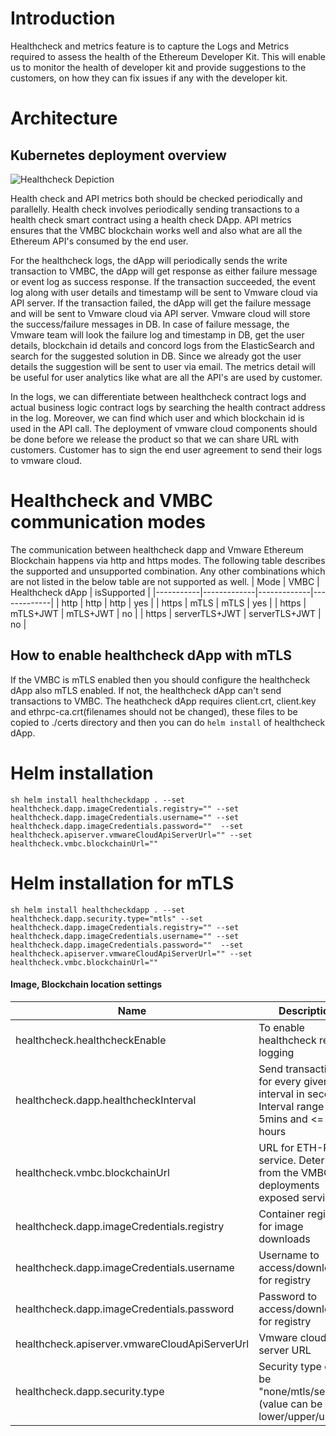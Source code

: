 # Introduction
Healthcheck and metrics feature is to capture the Logs and Metrics required to assess the health of the Ethereum Developer Kit. This will enable us to monitor the health of developer kit and provide suggestions to the customers, on how they can fix issues if any with the developer kit.

# Architecture
## Kubernetes deployment overview
![Healthcheck Depiction](./assets/images/health-check-flow.png)

Health check and API metrics both should be checked periodically and parallelly. Health check involves periodically sending transactions to a health check smart contract using a health check DApp. API metrics ensures that the VMBC blockchain works well and also what are all the Ethereum API's consumed by the end user.

For the healthcheck logs, the dApp will periodically sends the write transaction to VMBC, the dApp will get response as either failure message or event log as success response. If the transaction succeeded, the event log along with user details and timestamp will be sent to Vmware cloud via API server. If the transaction failed, the dApp will get the failure message and will be sent to Vmware cloud via API server. Vmware cloud will store the success/failure messages in DB. In case of failure message, the Vmware team will look the failure log and timestamp in DB, get the user details, blockchain id details and concord logs from the ElasticSearch and search for the suggested solution in DB. Since we already got the user details the suggestion will be sent to user via email. The metrics detail will be useful for user analytics like what are all the API's are used by customer. 

In the logs, we can differentiate between healthcheck contract logs and actual business logic contract logs by searching the health contract address in the log. Moreover, we can find which user and which blockchain id is used in the API call. The deployment of vmware cloud components should be done before we release the product so that we can share URL with customers. Customer has to sign the end user agreement to send their logs to vmware cloud. 
# Healthcheck and VMBC communication modes
The communication between healthcheck dapp and Vmware Ethereum Blockchain happens via http and https modes. The following table describes the supported and unsupported combination. Any other combinations which are not listed in the below table are not supported as well. 
| Mode | VMBC | Healthcheck dApp | isSupported |
|-----------|-------------|-------------|-------------|
|  http | http | http | yes |
|  https | mTLS | mTLS | yes |
|  https | mTLS+JWT | mTLS+JWT | no |
|  https | serverTLS+JWT | serverTLS+JWT | no |

## How to enable healthcheck dApp with mTLS
If the VMBC is mTLS enabled then you should configure the healthcheck dApp also mTLS enabled. If not, the healthcheck dApp can't send transactions to VMBC. 
The heathcheck dApp requires client.crt, client.key and ethrpc-ca.crt(filenames should not be changed), these files to be copied to ./certs directory and then you can do `helm install` of healthcheck dApp.

# Helm installation
``` sh helm install healthcheckdapp . --set healthcheck.dapp.imageCredentials.registry="" --set healthcheck.dapp.imageCredentials.username="" --set healthcheck.dapp.imageCredentials.password=""  --set healthcheck.apiserver.vmwareCloudApiServerUrl="" --set healthcheck.vmbc.blockchainUrl="" ```

# Helm installation for mTLS
``` sh helm install healthcheckdapp . --set healthcheck.dapp.security.type="mtls" --set healthcheck.dapp.imageCredentials.registry="" --set healthcheck.dapp.imageCredentials.username="" --set healthcheck.dapp.imageCredentials.password=""  --set healthcheck.apiserver.vmwareCloudApiServerUrl="" --set healthcheck.vmbc.blockchainUrl="" ```

#### Image, Blockchain location settings

| Name                             | Description                                      | Value                       | Type      |
|----------------------------------|--------------------------------------------------|-----------------------------|-----------|
| healthcheck.healthcheckEnable | To enable healthcheck remote logging           | default: "false"                         | Optional |
| healthcheck.dapp.healthcheckInterval | Send transactions for every given interval in seconds. Interval range >= 5mins and <= 24 hours         | default: "300" (5 minutes)                         | Optional |
| healthcheck.vmbc.blockchainUrl | URL for ETH-RPC service. Determined from the VMBC deployments exposed service. | `blockchainUrl="http://localhost:8545"`  | Mandatory |
| healthcheck.dapp.imageCredentials.registry | Container registry for image downloads           | ""                          | Mandatory |
| healthcheck.dapp.imageCredentials.username | Username to access/download for registry         | ""                          | Mandatory |
| healthcheck.dapp.imageCredentials.password | Password to access/download for registry         | ""                          | Mandatory | 
| healthcheck.apiserver.vmwareCloudApiServerUrl | Vmware cloud API server URL         | ""                          | Mandatory |
| healthcheck.dapp.security.type | Security type can be "none/mtls/servertls (value can be lower/upper/unicap)         | default: "none"                          | Optional |
